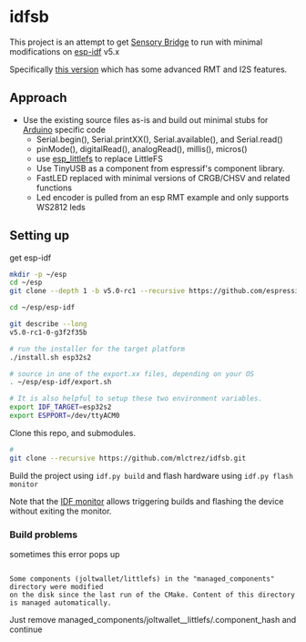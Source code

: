 # idfsb

This project is an attempt to get [Sensory Bridge](https://github.com/connornishijima/SensoryBridge) to run with minimal modifications on
[esp-idf](https://github.com/espressif/esp-idf)  v5.x 

Specifically [this version](https://github.com/espressif/esp-idf/releases/tag/v5.0-rc1)
which has some advanced RMT and I2S features.

## Approach

* Use the existing source files as-is and build out minimal stubs for [Arduino](https://github.com/mlctrez/idfsb/tree/master/main/arduino) specific code
  * Serial.begin(), Serial.printXX(), Serial.available(), and Serial.read()
  * pinMode(), digitalRead(), analogRead(), millis(), micros()
  * use [esp_littlefs](https://github.com/joltwallet/esp_littlefs) to replace LittleFS
  * Use TinyUSB as a component from espressif's component library. 
  * FastLED replaced with minimal versions of CRGB/CHSV and related functions
  * Led encoder is pulled from an esp RMT example and only supports WS2812 leds

## Setting up

get esp-idf

```bash
mkdir -p ~/esp
cd ~/esp
git clone --depth 1 -b v5.0-rc1 --recursive https://github.com/espressif/esp-idf.git

cd ~/esp/esp-idf

git describe --long
v5.0-rc1-0-g3f2f35b

# run the installer for the target platform
./install.sh esp32s2

# source in one of the export.xx files, depending on your OS
. ~/esp/esp-idf/export.sh

# It is also helpful to setup these two environment variables.  
export IDF_TARGET=esp32s2
export ESPPORT=/dev/ttyACM0


```

Clone this repo, and submodules.

```bash
# 
git clone --recursive https://github.com/mlctrez/idfsb.git
```

Build the project using `idf.py build` and flash hardware using `idf.py flash monitor`

Note that
the [IDF monitor](https://docs.espressif.com/projects/esp-idf/en/latest/esp32/api-guides/tools/idf-monitor.html) allows
triggering builds and flashing the device without exiting the monitor.


### Build problems
sometimes this error pops up
```text

Some components (joltwallet/littlefs) in the "managed_components" directory were modified        
on the disk since the last run of the CMake. Content of this directory is managed automatically.

```
Just remove managed_components/joltwallet__littlefs/.component_hash and continue
